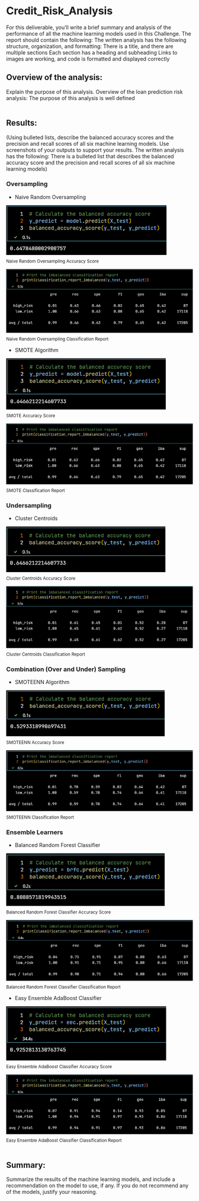 # Credit_Risk_Analysis

For this deliverable, you’ll write a brief summary and analysis of the performance of all the machine learning models used in this Challenge.
The report should contain the following:
The written analysis has the following structure, organization, and formatting:
There is a title, and there are multiple sections
Each section has a heading and subheading
Links to images are working, and code is formatted and displayed correctly

## Overview of the analysis:

Explain the purpose of this analysis.
Overview of the loan prediction risk analysis:
The purpose of this analysis is well defined
<br>
<br>

## Results:

(Using bulleted lists, describe the balanced accuracy scores and the precision and recall scores of all six machine learning models. Use screenshots of your outputs to support your results.
The written analysis has the following:
There is a bulleted list that describes the balanced accuracy score and the precision and recall scores of all six machine learning models)

### Oversampling

- Naive Random Oversampling

![Naive Random Oversampling Accuracy Score](Resources/images/NROAS.png)
<br>
<sub>Naive Random Oversampling Accuracy Score</sub>

![Naive Random Oversampling Classification Report](Resources/images/NROCR.png)
<br>
<sub>Naive Random Oversampling Classification Report</sub>
<br>

- SMOTE Algorithm

![SMOTE Accuracy Score](Resources/images/SAS.png)
<br>
<sub>SMOTE Accuracy Score</sub>

![SMOTE Classification Report](Resources/images/SCR.png)
<br>
<sub>SMOTE Classification Report</sub>
<br>

### Undersampling

- Cluster Centroids

![Cluster Centroids Accuracy Score](Resources/images/CCAS.png)
<br>
<sub>Cluster Centroids Accuracy Score</sub>

![Cluster Centroids Classification Report](Resources/images/CCCR.png)
<br>
<sub>Cluster Centroids Classification Report</sub>
<br>

### Combination (Over and Under) Sampling

- SMOTEENN Algorithm

![SMOTEENN Accuracy Score](Resources/images/SMAS.png)
<br>
<sub>SMOTEENN Accuracy Score</sub>

![SMOTEENN Classification Report](Resources/images/SMCR.png)
<br>
<sub>SMOTEENN Classification Report</sub>
<br>

### Ensemble Learners

- Balanced Random Forest Classifier

![Balanced Random Forest Classifier Accuracy Score](Resources/images/BRFCAS.png)
<br>
<sub>Balanced Random Forest Classifier Accuracy Score</sub>

![Balanced Random Forest Classifier Classification Report](Resources/images/BRFCCR.png)
<br>
<sub>Balanced Random Forest Classifier Classification Report</sub>
<br>

- Easy Ensemble AdaBoost Classifier

![Easy Ensemble AdaBoost Classifier Accuracy Score](Resources/images/EEACAS.png)
<br>
<sub>Easy Ensemble AdaBoost Classifier Accuracy Score</sub>

![Easy Ensemble AdaBoost Classifier Classification Report](Resources/images/EEACCR.png)
<br>
<sub>Easy Ensemble AdaBoost Classifier Classification Report</sub>
<br>
<br>

## Summary:

Summarize the results of the machine learning models, and include a recommendation on the model to use, if any. If you do not recommend any of the models, justify your reasoning.
